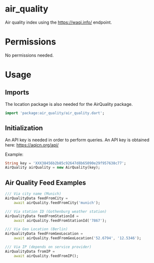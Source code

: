 # air_quality

Air quality index using the https://waqi.info/ endpoint.

# Permissions
No permissions needed.

# Usage
## Imports
The location package is also needed for the AirQuality package.
```dart
import 'package:air_quality/air_quality.dart';
```

## Initialization
An API key is needed in order to perform queries. An API key is obtained here: https://aqicn.org/api/

Example:
```dart
String key = 'XXX38456b2b85c92647d8b65090e29f957638c77';
AirQuality airQuality = new AirQuality(key);
```

## Air Quality Feed Examples
```dart
/// Via city name (Munich)
AirQualityData feedFromCity = 
    await airQuality.feedFromCity('munich');

/// Via station ID (Gothenburg weather station)
AirQualityData feedFromStationId = 
    await airQuality.feedFromStationId('7867');

/// Via Geo Location (Berlin)
AirQualityData feedFromGeoLocation = 
    await airQuality.feedFromGeoLocation('52.6794', '12.5346');

/// Via IP (depends on service provider)
AirQualityData fromIP = 
    await airQuality.feedFromIP();
```
